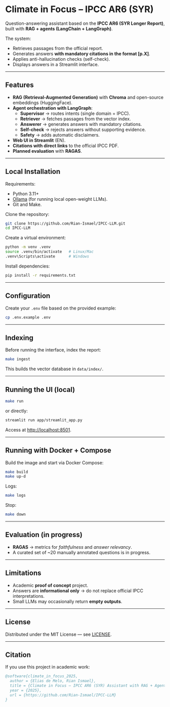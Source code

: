 # Climate in Focus – IPCC AR6 (SYR)

Question-answering assistant based on the **IPCC AR6 (SYR Longer Report)**, built with **RAG + agents (LangChain + LangGraph)**.  

The system:
- Retrieves passages from the official report.  
- Generates answers **with mandatory citations in the format [p.X]**.  
- Applies anti-hallucination checks (self-check).  
- Displays answers in a Streamlit interface.  

---

## Features

- **RAG (Retrieval-Augmented Generation)** with **Chroma** and open-source embeddings (HuggingFace).
- **Agent orchestration with LangGraph**:
  - **Supervisor** → routes intents (single domain = IPCC).
  - **Retriever** → fetches passages from the vector index.
  - **Answerer** → generates answers with mandatory citations.
  - **Self-check** → rejects answers without supporting evidence.
  - **Safety** → adds automatic disclaimers.
- **Web UI in Streamlit** (EN).
- **Citations with direct links** to the official IPCC PDF.
- **Planned evaluation** with **RAGAS**.

---

## Local Installation

Requirements:
- Python 3.11+
- [Ollama](https://ollama.com/) (for running local open-weight LLMs).  
- Git and Make.

Clone the repository:

```bash
git clone https://github.com/Rian-Ismael/IPCC-LLM.git
cd IPCC-LLM
```

Create a virtual environment:

```bash
python -m venv .venv
source .venv/bin/activate   # Linux/Mac
.venv\Scripts\activate      # Windows
```

Install dependencies:

```bash
pip install -r requirements.txt
```

---

## Configuration

Create your `.env` file based on the provided example:

```bash
cp .env.example .env
```

---

## Indexing

Before running the interface, index the report:

```bash
make ingest
```

This builds the vector database in `data/index/`.

---

## Running the UI (local)

```bash
make run
```

or directly:

```bash
streamlit run app/streamlit_app.py
```

Access at [http://localhost:8501](http://localhost:8501).

---

## Running with Docker + Compose

Build the image and start via Docker Compose:

```bash
make build
make up-d
```

Logs:

```bash
make logs
```

Stop:

```bash
make down
```

---

## Evaluation (in progress)

- **RAGAS** → metrics for *faithfulness* and *answer relevancy*.  
- A curated set of ~20 manually annotated questions is in progress.

---

## Limitations

- Academic **proof of concept** project.  
- Answers are **informational only** → do not replace official IPCC interpretations.  
- Small LLMs may occasionally return **empty outputs**.

---

## License

Distributed under the MIT License — see [LICENSE](LICENSE).

---

## Citation

If you use this project in academic work:

```bibtex
@software{climate_in_focus_2025,
  author = {Elias de Melo, Rian Ismael},
  title = {Climate in Focus – IPCC AR6 (SYR) Assistant with RAG + Agents},
  year = {2025},
  url = {https://github.com/Rian-Ismael/IPCC-LLM}
}
```
